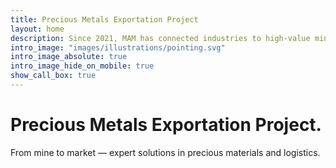 ```yaml
---
title: Precious Metals Exportation Project
layout: home
description: Since 2021, MAM has connected industries to high-value mining raw materials through trusted supply, expert logistics, and specialized consultancy.
intro_image: "images/illustrations/pointing.svg"
intro_image_absolute: true
intro_image_hide_on_mobile: true
show_call_box: true
---
```


# Precious Metals Exportation Project.

From mine to market — expert solutions in precious materials and logistics.
